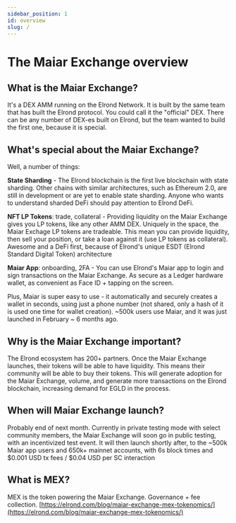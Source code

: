 ```yaml
---
sidebar_position: 1
id: overview
slug: /
---
```


# The Maiar Exchange overview

## What is the Maiar Exchange?

It's a DEX AMM running on the Elrond Network. It is built by the same team that has built the Elrond protocol. You could call it the "official" DEX. There can be any number of DEX-es built on Elrond, but the team wanted to build the first one, because it is special.

## What's special about the Maiar Exchange?

Well, a number of things:

**State Sharding** - The Elrond blockchain is the first live blockchain with state sharding. Other chains with similar architectures, such as Ethereum 2.0, are still in development or are yet to enable state sharding. Anyone who wants to understand sharded DeFi should pay attention to Elrond DeFi.

**NFT LP Tokens**: trade, collateral - Providing liquidity on the Maiar Exchange gives you LP tokens, like any other AMM DEX. Uniquely in the space, the Maiar Exchage LP tokens are tradeable. This mean you can provide liquidity, then sell your position, or take a loan against it (use LP tokens as collateral). Awesome and a DeFi first, because of Elrond's unique ESDT (Elrond Standard Digital Token) architecture

**Maiar App**: onboarding, 2FA - You can use Elrond's Maiar app to login and sign transactions on the Maiar Exchange. As secure as a Ledger hardware wallet, as convenient as Face ID + tapping on the screen.

Plus, Maiar is super easy to use - it automatically and securely creates a wallet in seconds, using just a phone number (not shared, only a hash of it is used one time for wallet creation). ~500k users use Maiar, and it was just launched in February ~ 6 months ago.

## Why is the Maiar Exchange important?

The Elrond ecosystem has 200+ partners. Once the Maiar Exchange launches, their tokens will be able to have liquidity. This means their community will be able to buy their tokens. This will generate adoption for the Maiar Exchange, volume, and generate more transactions on the Elrond blockchain, increasing demand for EGLD in the process.

## When will Maiar Exchange launch?

Probably end of next month. Currently in private testing mode with select community members, the Maiar Exchange will soon go in public testing, with an incentivized test event.
It will then launch shortly after, to the ~500k Maiar app users and 650k+ mainnet accounts, with 6s block times and $0.001 USD tx fees / $0.04 USD per SC interaction

## What is MEX?

MEX is the token powering the Maiar Exchange. Governance + fee collection.
[https://elrond.com/blog/maiar-exchange-mex-tokenomics/](https://elrond.com/blog/maiar-exchange-mex-tokenomics/)
